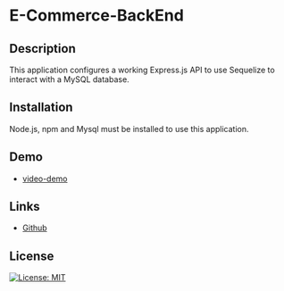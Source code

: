 # E-Commerce-BackEnd

## Description
This application configures a working Express.js API to use Sequelize to interact with a MySQL database.

## Installation
Node.js, npm and Mysql must be installed to use this application.

## Demo


* [video-demo]()

## Links

* [Github](https://github.com/wl0194)

## License

[![License: MIT](https://img.shields.io/badge/License-MIT-yellow.svg)](https://opensource.org/licenses/MIT)
